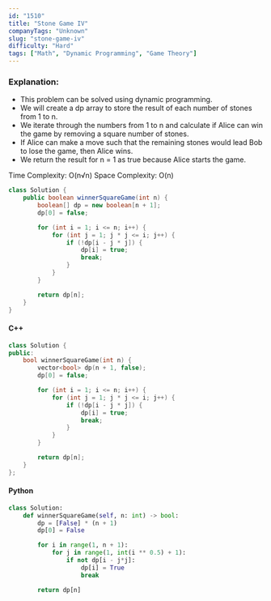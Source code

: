 ```yaml
---
id: "1510"
title: "Stone Game IV"
companyTags: "Unknown"
slug: "stone-game-iv"
difficulty: "Hard"
tags: ["Math", "Dynamic Programming", "Game Theory"]
---
```


### Explanation:
- This problem can be solved using dynamic programming.
- We will create a dp array to store the result of each number of stones from 1 to n.
- We iterate through the numbers from 1 to n and calculate if Alice can win the game by removing a square number of stones.
- If Alice can make a move such that the remaining stones would lead Bob to lose the game, then Alice wins.
- We return the result for n = 1 as true because Alice starts the game.

Time Complexity: O(n√n)
Space Complexity: O(n)

```java
class Solution {
    public boolean winnerSquareGame(int n) {
        boolean[] dp = new boolean[n + 1];
        dp[0] = false;

        for (int i = 1; i <= n; i++) {
            for (int j = 1; j * j <= i; j++) {
                if (!dp[i - j * j]) {
                    dp[i] = true;
                    break;
                }
            }
        }

        return dp[n];
    }
}
```

#### C++
```cpp
class Solution {
public:
    bool winnerSquareGame(int n) {
        vector<bool> dp(n + 1, false);
        dp[0] = false;

        for (int i = 1; i <= n; i++) {
            for (int j = 1; j * j <= i; j++) {
                if (!dp[i - j * j]) {
                    dp[i] = true;
                    break;
                }
            }
        }

        return dp[n];
    }
};
```

#### Python
```python
class Solution:
    def winnerSquareGame(self, n: int) -> bool:
        dp = [False] * (n + 1)
        dp[0] = False

        for i in range(1, n + 1):
            for j in range(1, int(i ** 0.5) + 1):
                if not dp[i - j*j]:
                    dp[i] = True
                    break

        return dp[n]
```